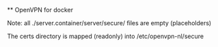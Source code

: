 
** OpenVPN for docker

Note: all ./server.container/server/secure/ files are empty (placeholders)

The certs directory is mapped (readonly) into /etc/openvpn-nl/secure

